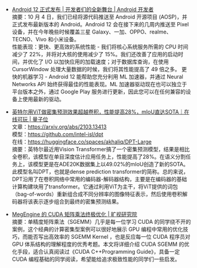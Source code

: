 



- [Android 12 正式发布 | 开发者们的全新舞台 | Android 开发者](https://mp.weixin.qq.com/s/oQr0cGxi8SbjahmUWCtPtg)  
摘要：10 月 4 日，我们已经将源代码推送至 Android 开源项目 (AOSP)，并正式发布最新版本的 Android。Android 12 会在接下来的几周内推送至 Pixel 设备，并在今年晚些时候覆盖三星 Galaxy、一加、OPPO、realme、TECNO、Vivo 和小米设备。  
性能表现：更快、更高效的系统性能 - 我们将核心系统服务所需的 CPU 时间减少了 22%，并将对大核的使用减少了 15%。我们还改善了应用的启动时间，并优化了 I/O 以加快应用的加载速度；对于数据库查询，在使用 CursorWindow 处理大量数据的时候，我们将其性能提高了 49 倍之多。
更快的机器学习 - Android 12 能帮助您充分利用 ML 加速器，并通过 Neural Networks API 始终获得最佳的性能表现。ML 加速器驱动现在也可以独立于平台版本之外，通过 Google Play 服务进行更新，因此您可以在任何兼容的设备上使用最新的驱动。  




- [英特尔用ViT做密集预测效果超越卷积，性能提高28%，mIoU直达SOTA｜在线可玩 | 量子位](https://mp.weixin.qq.com/s/GDFyV_QazG8z36y6BO6iQg)  
文章：https://arxiv.org/abs/2103.13413  
模型：https://github.com/intel-isl/dpt  
在线：https://huggingface.co/spaces/akhaliq/DPT-Large  
摘要：英特尔最近用Vision Transformer搞了一个密集预测模型，结果是相比全卷积，该模型在单目深度估计应用任务上，性能提高了28%。在语义分割任务上，该模型更是在ADE20K数据集上以49.02%的mIoU创造了新的SOTA。  
此模型名叫DPT，也就是dense prediction transformer的简称。总的来说，DPT沿用了在卷积网络中常用的编码器-解码器结构，主要是在编码器的基础计算构建块用了transformer。它通过利用ViT为主干，将ViT提供的词包（bag-of-words）重新组合成不同分辨率的图像特征表示，然后使用卷积解码器将该表示逐步组合到最终的密集预测结果。  



- [MegEngine 的 CUDA 矩阵乘法终极优化 | 旷视研究院](https://mp.weixin.qq.com/s/XX5q36gwfqKyPaQOkiUx8w)  
摘要：单精度矩阵乘法（SGEMM）几乎是每一位学习 CUDA 的同学绕不开的案例，这个经典的计算密集型案例可以很好地展示 GPU 编程中常用的优化技巧，而能否写出高效率的 SGEMM Kernel ，也是反应每一位 CUDA 程序员对 GPU 体系结构的理解程度的优秀考题。本文将详细介绍 CUDA SGEMM 的优化手段，适合认真阅读过《CUDA C++Programming Guide》，具备一定 CUDA 编程基础的同学阅读，希望能给追求极致性能的同学们一些启发。
